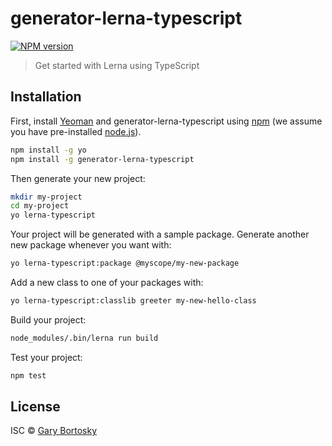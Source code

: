 # generator-lerna-typescript

[![NPM version][npm-image]][npm-url] 

> Get started with Lerna using TypeScript

## Installation

First, install [Yeoman](http://yeoman.io) and generator-lerna-typescript using [npm](https://www.npmjs.com/) (we assume you have pre-installed [node.js](https://nodejs.org/)).

```bash
npm install -g yo
npm install -g generator-lerna-typescript
```

Then generate your new project:

```bash
mkdir my-project
cd my-project
yo lerna-typescript
```

Your project will be generated with a sample package. Generate another new package whenever you want with:

```bash
yo lerna-typescript:package @myscope/my-new-package
```

Add a new class to one of your packages with:

```bash
yo lerna-typescript:classlib greeter my-new-hello-class
```

Build your project:

```bash
node_modules/.bin/lerna run build
```

Test your project:

```bash
npm test
```

## License

ISC © [Gary Bortosky]()

[npm-image]: https://badge.fury.io/js/generator-lerna-typescript.svg
[npm-url]: https://npmjs.org/package/generator-lerna-typescript
